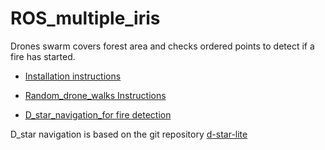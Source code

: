 # ROS_multiple_iris

Drones swarm covers forest area and checks ordered points to detect if a fire has started.

* [Installation instructions](https://github.com/dimitra-savvani/ROS_multiple_iris/blob/main/Instructions/Inastall_and_test_multiple_Iris.md) 

* [Random_drone_walks Instructions](https://github.com/dimitra-savvani/ROS_multiple_iris/blob/main/Instructions/Random_walk_with_multiple_Iris.md)

* [D_star_navigation_for fire detection](https://github.com/dimitra-savvani/ROS_multiple_iris/blob/main/Instructions/D_star_mul_iris_drones.md)

D_star navigation is based on the git repository [d-star-lite](https://github.com/mdeyo/d-star-lite)

